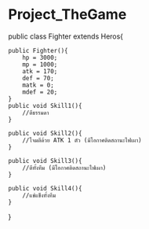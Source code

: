 # Project_TheGame

public class Fighter extends Heros{

	public Fighter(){
		hp = 3000;
		mp = 1000;
		atk = 170;
		def = 70;
		matk = 0;
		mdef = 20;
	}
	public void Skill1(){
		//ตีธรรมดา
	}
	
	public void Skill2(){
		//โจมตีด้วย ATK 1 ตัว (มีโอกาศติดสถานะไฟเผา)
	}
	
	public void Skill3(){
		//ตีทั้งทีม (มีโอกาศติดสถานะไฟเผา)
	}
	
	public void Skill4(){
		//แช่แข็งทั้งทีม
	}

}
